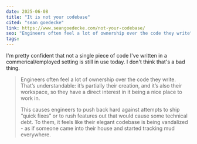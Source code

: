 ```yaml
---
date: 2025-06-08
title: "It is not your codebase"
cited: "sean goedecke"
link: https://www.seangoedecke.com/not-your-codebase/
seo: "Engineers often feel a lot of ownership over the code they write"
tags:
---
```


I'm pretty confident that not a single piece of code I've written in a commerical/employed setting is still in use today. I don't think that's a bad thing.

> Engineers often feel a lot of ownership over the code they write. That’s understandable: it’s partially their creation, and it’s also their workspace, so they have a direct interest in it being a nice place to work in.
>
> This causes engineers to push back hard against attempts to ship “quick fixes” or to rush features out that would cause some technical debt. To them, it feels like their elegant codebase is being vandalized - as if someone came into their house and started tracking mud everywhere.
